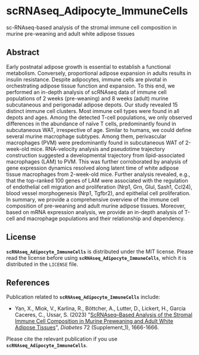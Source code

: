 # scRNAseq_Adipocyte_ImmuneCells
sc-RNAseq-based analysis of the stromal immune cell composition in murine pre-weaning and adult white adipose tissues 

## Abstract
Early postnatal adipose growth is essential to establish a functional metabolism. Conversely, proportional adipose expansion in adults results in insulin resistance. Despite adipocytes, immune cells are pivotal in orchestrating adipose tissue function and expansion. To this end, we performed an in-depth analysis of scRNAseq data of immune cell populations of 2 weeks (pre-weaning) and 8 weeks (adult) murine subcutaneous and perigonadal adipose depots. Our study revealed 15 distinct immune cell clusters. Most immune cell types were found in all depots and ages. Among the detected T-cell populations, we only observed differences in the abundance of naïve T cells, predominantly found in subcutaneous WAT, irrespective of age. Similar to humans, we could define several murine macrophage subtypes. Among them, perivascular macrophages (PVM) were predominantly found in subcutaneous WAT of 2-week-old mice. RNA-velocity analysis and pseudotime trajectory construction suggested a developmental trajectory from lipid-associated macrophages (LAM) to PVM. This was further corroborated by analysis of gene expression dynamics resolved along latent time of white adipose tissue macrophages from 2-week-old mice.
Further analysis revealed, e.g., that the top-ranked 100 genes of LAM were associated with the regulation of endothelial cell migration and proliferation (Nrp1, Grn, Glul, Sash1, Ccl24), blood vessel morphogenesis (Nrp1, Tgfbr2), and epithelial cell proliferation. In summary, we provide a comprehensive overview of the immune cell composition of pre-weaning and adult murine adipose tissues. Moreover, based on mRNA expression analysis, we provide an in-depth analysis of T-cell and macrophage populations and their relationship and dependency.

## License

__`scRNAseq_Adipocyte_ImmuneCells`__ is distributed under the MIT license. Please read the license before using __`scRNAseq_Adipocyte_ImmuneCells`__, which it is distributed in the `LICENSE` file.

## References

Publication related to __`scRNAseq_Adipocyte_ImmuneCells`__ include:

- Yan, X., Miok, V., Karlina, R., Böttcher, A., Lutter, D., Lickert, H., Garcia Caceres, C., Ussar, S. (2023) "[ScRNAseq–Based Analysis of the Stromal Immune Cell Composition in Murine Preweaning and Adult White Adipose Tissues](https://diabetesjournals.org/diabetes/article/72/Supplement_1/1666-P/150177)", *Diabetes* 72 (Supplement_1), 1666-1666.


Please cite the relevant publication if you use __`scRNAseq_Adipocyte_ImmuneCells`__.
